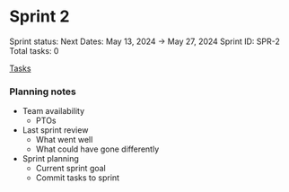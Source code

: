 # Sprint 2

Sprint status: Next
Dates: May 13, 2024 → May 27, 2024
Sprint ID: SPR-2
Total tasks: 0

[Tasks](Sprint%202%20bc972f84d126432ba65a3493ac1507cc/Tasks%20debe8da5a059478ebda918f1cd9b4dc0.csv)

### **Planning notes**

- Team availability
    - PTOs
- Last sprint review
    - What went well
    - What could have gone differently
- Sprint planning
    - Current sprint goal
    - Commit tasks to sprint